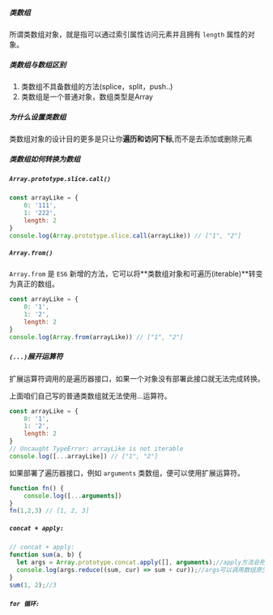 ##### 类数组

所谓类数组对象，就是指可以通过索引属性访问元素并且拥有 `length` 属性的对象。

##### 类数组与数组区别

1. 类数组不具备数组的方法(splice，split，push..)
2. 类数组是一个普通对象，数组类型是Array

##### 为什么设置类数组

类数组对象的设计目的更多是只让你**遍历和访问下标**,而不是去添加或删除元素

##### 类数组如何转换为数组

##### `Array.prototype.slice.call()`

```js
const arrayLike = {
    0: '111',
    1: '222',
    length: 2
}
console.log(Array.prototype.slice.call(arrayLike)) // ["1", "2"]
```

##### `Array.from()`

`Array.from` 是 `ES6` 新增的方法，它可以将**类数组对象和可遍历(iterable)**转变为真正的数组。

```js
const arrayLike = {
    0: '1',
    1: '2',
    length: 2
}
console.log(Array.from(arrayLike)) // ["1", "2"]
```

##### `(...)`展开运算符

扩展运算符调用的是遍历器接口，如果一个对象没有部署此接口就无法完成转换。

上面咱们自己写的普通类数组就无法使用...运算符。

```js
const arrayLike = {
    0: '1',
    1: '2',
    length: 2
}
// Uncaught TypeError: arrayLike is not iterable
console.log([...arrayLike]) // ["1", "2"]
```

如果部署了遍历器接口，例如 `arguments` 类数组，便可以使用扩展运算符。

```js
function fn() {
    console.log([...arguments])
}
fn(1,2,3) // [1, 2, 3]
```

##### `concat + apply:`
```js
// concat + apply:
function sum(a, b) {
  let args = Array.prototype.concat.apply([], arguments);//apply方法会把第二个参数展开
  console.log(args.reduce((sum, cur) => sum + cur));//args可以调用数组原生的方法啦
}
sum(1, 2);//3
```


##### `for 循环:`